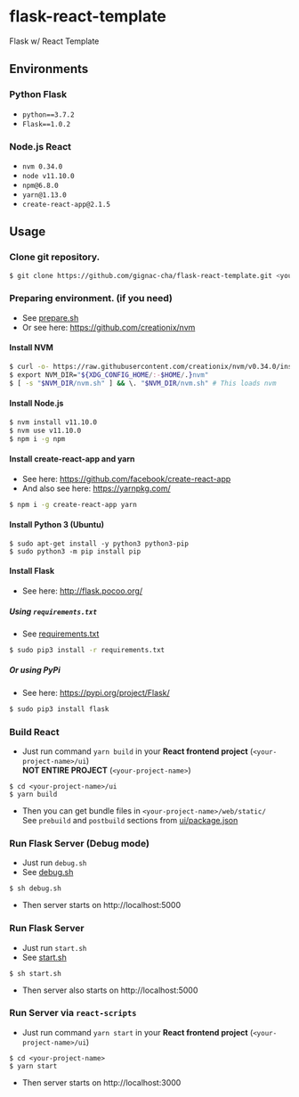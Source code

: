 # flask-react-template
Flask w/ React Template

## Environments

### Python Flask
* `python==3.7.2`
* `Flask==1.0.2`

### Node.js React
* `nvm 0.34.0`
* `node v11.10.0`
* `npm@6.8.0`
* `yarn@1.13.0`
* `create-react-app@2.1.5`

## Usage

### Clone git repository.
```bash
$ git clone https://github.com/gignac-cha/flask-react-template.git <your-project-name>
```

### Preparing environment. (if you need)
* See [prepare.sh](prepare.sh)
* Or see here: https://github.com/creationix/nvm

#### Install NVM
```bash
$ curl -o- https://raw.githubusercontent.com/creationix/nvm/v0.34.0/install.sh | bash
$ export NVM_DIR="${XDG_CONFIG_HOME/:-$HOME/.}nvm"
$ [ -s "$NVM_DIR/nvm.sh" ] && \. "$NVM_DIR/nvm.sh" # This loads nvm
```

#### Install Node.js
```bash
$ nvm install v11.10.0
$ nvm use v11.10.0
$ npm i -g npm
```

#### Install create-react-app and yarn
* See here: https://github.com/facebook/create-react-app
* And also see here: https://yarnpkg.com/
```bash
$ npm i -g create-react-app yarn
```

#### Install Python 3 (Ubuntu)
```
$ sudo apt-get install -y python3 python3-pip
$ sudo python3 -m pip install pip
```

#### Install Flask
* See here: http://flask.pocoo.org/

##### Using `requirements.txt`
* See [requirements.txt](requirements)
```bash
$ sudo pip3 install -r requirements.txt
```

##### Or using PyPi
* See here: https://pypi.org/project/Flask/
```bash
$ sudo pip3 install flask
```

### Build React

* Just run command `yarn build` in your **React frontend project** (`<your-project-name>/ui`)<br/>
  **NOT ENTIRE PROJECT** (`<your-project-name>`)
```
$ cd <your-project-name>/ui
$ yarn build
```

* Then you can get bundle files in `<your-project-name>/web/static/`<br/>
  See `prebuild` and `postbuild` sections from [ui/package.json](ui/package.json)

### Run Flask Server (Debug mode)

* Just run `debug.sh`
* See [debug.sh](debug.sh)
```
$ sh debug.sh
```
* Then server starts on http://localhost:5000

### Run Flask Server

* Just run `start.sh`
* See [start.sh](start.sh)
```
$ sh start.sh
```
* Then server also starts on http://localhost:5000

### Run Server via `react-scripts`

* Just run command `yarn start` in your **React frontend project** (`<your-project-name>/ui`)
```
$ cd <your-project-name>
$ yarn start
```
* Then server starts on http://localhost:3000
